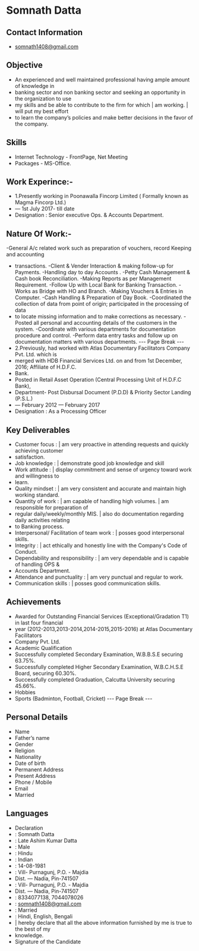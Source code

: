 # Somnath Datta

## Contact Information

* somnath1408@gmail.com


## Objective

* An experienced and well maintained professional having ample amount of knowledge in
* banking sector and non banking sector and seeking an opportunity in the organization to use
* my skills and be able to contribute to the firm for which | am working. | will put my best effort
* to learn the company’s policies and make better decisions in the favor of the company.


## Skills

* Internet Technology - FrontPage, Net Meeting
* Packages - MS-Office.


## Work Experince:-

* 1.Presently working in Poonawalla Fincorp Limited ( Formally known as Magma Fincorp Ltd.)
* — 1st July 2017- till date
* Designation : Senior executive Ops. & Accounts Department.


## Nature Of Work:-

-General A/c related work such as preparation of vouchers, record Keeping and accounting
* transactions.
-Client & Vender Interaction & making follow-up for Payments.
-Handling day to day Accounts .
-Petty Cash Management & Cash book Reconciliation.
-Making Reports as per Management Requirement.
-Follow Up with Local Bank for Banking Transaction.
-Works as Bridge with HO and Branch.
-Making Vouchers & Entries in Computer.
-Cash Handling & Preparation of Day Book.
-Coordinated the collection of data from point of origin; participated in the processing of data
* to locate missing information and to make corrections as necessary.
-Posted all personal and accounting details of the customers in the system.
-Coordinate with various departments for documentation procedure and control.
-Perform data entry tasks and follow up on documentation matters with various departments.
--- Page Break ---
* 2.Previously, had worked with Atlas Documentary Facilitators Company Pvt. Ltd. which is
* merged with HDB Financial Services Ltd. on and from 1st December, 2016; Affiliate of H.D.F.C.
* Bank.
* Posted in Retail Asset Operation (Central Processing Unit of H.D.F.C Bank),
* Department- Post Disbursal Document (P.D.D) & Priority Sector Landing (P.S.L.)
* — February 2012 — February 2017
* Designation : As a Processing Officer


## Key Deliverables

* Customer focus : | am very proactive in attending requests and quickly achieving customer
* satisfaction.
* Job knowledge : | demonstrate good job knowledge and skill
* Work attitude : | display commitment and sense of urgency toward work and willingness to
* learn.
* Quality mindset : | am very consistent and accurate and maintain high working standard.
* Quantity of work : | am capable of handling high volumes. | am responsible for preparation of
* regular daily/weekly/monthly MIS. | also do documentation regarding daily activities relating
* to Banking process.
* Interpersonal/ Facilitation of team work : | posses good interpersonal skills.
* Integrity : | act ethically and honestly line with the Company's Code of Conduct.
* Dependability and responsibility : | am very dependable and is capable of handling OPS &
* Accounts Department.
* Attendance and punctuality : | am very punctual and regular to work.
* Communication skills : | posses good communication skills.


## Achievements

* Awarded for Outstanding Financial Services (Exceptional/Gradation T1) in last four financial
* year (2012-2013,2013-2014,2014-2015,2015-2016) at Atlas Documentary Facilitators
* Company Pvt. Ltd.
* Academic Qualification
* Successfully completed Secondary Examination, W.B.B.S.E securing 63.75%.
* Successfully completed Higher Secondary Examination, W.B.C.H.S.E Board, securing 60.30%.
* Successfully completed Graduation, Calcutta University securing 45.66%.
* Hobbies
* Sports (Badminton, Football, Cricket)
--- Page Break ---


## Personal Details

* Name
* Father’s name
* Gender
* Religion
* Nationality
* Date of birth
* Permanent Address
* Present Address
* Phone / Mobile
* Email
* Married


## Languages

* Declaration
* : Somnath Datta
* : Late Ashim Kumar Datta
* : Male
* : Hindu
* : Indian
* : 14-08-1981
* : Vill- Purnagunj, P.O. - Majdia
* Dist. — Nadia, Pin-741507
* : Vill- Purnagunj, P.O. - Majdia
* Dist. — Nadia, Pin-741507
* : 8334077138, 7044078026
* : somnath1408@gmail.com
* : Married
* : Hindi, English, Bengali
* | hereby declare that all the above information furnished by me is true to the best of my
* knowledge.
* Signature of the Candidate

